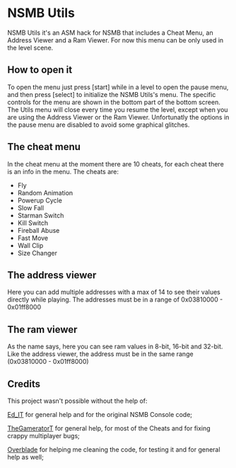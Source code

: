 # NSMB Utils
NSMB Utils it's an ASM hack for NSMB that includes a Cheat Menu, an Address Viewer and a Ram Viewer.
For now this menu can be only used in the level scene.
## How to open it
To open the menu just press [start] while in a level to open the pause menu, and then press [select] to initialize the NSMB Utils's menu.
The specific controls for the menu are shown in the bottom part of the bottom screen.
The Utils menu will close every time you resume the level, except when you are using the Address Viewer or the Ram Viewer.
Unfortunatly the options in the pause menu are disabled to avoid some graphical glitches.
## The cheat menu
In the cheat menu at the moment there are 10 cheats, for each cheat there is an info in the menu.
The cheats are:
* Fly
* Random Animation
* Powerup Cycle
* Slow Fall
* Starman Switch
* Kill Switch
* Fireball Abuse
* Fast Move
* Wall Clip
* Size Changer
## The address viewer
Here you can add multiple addresses with a max of 14 to see their values directly while playing.
The addresses must be in a range of 0x03810000 - 0x01ff8000
## The ram viewer
As the name says, here you can see ram values in 8-bit, 16-bit and 32-bit.
Like the address viewer, the address must be in the same range (0x03810000 - 0x01ff8000)
## Credits
This project wasn't possible without the help of:

[Ed_IT](https://github.com/Ed-1T) for general help and for the original NSMB Console code;

[TheGameratorT](https://github.com/TheGameratorT) for general help, for most of the Cheats and for fixing crappy multiplayer bugs;

[Overblade](https://github.com/Overblade) for helping me cleaning the code, for testing it and for general help as well;
